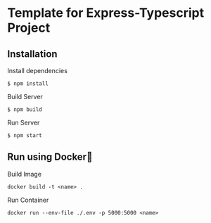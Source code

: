 # Template for Express-Typescript Project

## Installation

Install dependencies

```
$ npm install
```

Build Server

```
$ npm build
```

Run Server

```
$ npm start
```

## Run using Docker🐋

Build Image
```
docker build -t <name> .
```

Run Container
```
docker run --env-file ./.env -p 5000:5000 <name>
```
